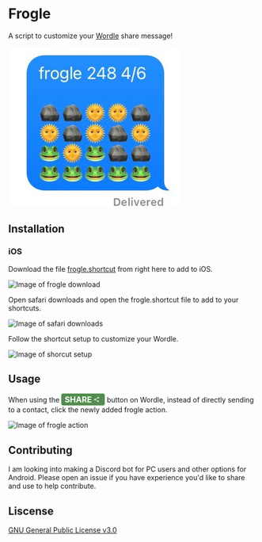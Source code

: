 # Frogle

A script to customize your [Wordle](https://www.nytimes.com/games/wordle/index.html) share message!

![Example image of frogle](https://github.com/leobrunette/Frogle/blob/main/assets/example-image-frogle.jpg?raw=true)

## Installation

### iOS
Download the file [frogle.shortcut](https://github.com/leobrunette/Frogle/raw/main/frogle.shortcut) from right here to add to iOS.

![Image of frogle download](https://github.com/leobrunette/Frogle/raw/main/assests/)

Open safari downloads and open the frogle.shortcut file to add to your shortcuts.

![Image of safari downloads](https://github.com/leobrunette/Frogle/main/assests/)

Follow the shortcut setup to customize your Wordle.

![Image of shorcut setup](https://github.com/leobrunette/Frogle/main/assests/)

## Usage

When using the <button id="share-button" style="background-color: #538d4e;
    color: #ffffff;
    font-family: inherit;
    font-weight: bold;
    border-radius: 4px;
    cursor: pointer;
    border: none;
    user-select: none;
    display: inline;
    justify-content: center;
    align-items: center;
    text-transform: uppercase;
    -webkit-tap-highlight-color: rgba(0,0,0,0.3);
    width: 88px;
    font-size: 16px;
    height: 24px;
    -webkit-filter: brightness(100%);">Share <game-icon icon="share"><svg xmlns="http://www.w3.org/2000/svg" height="16" viewBox="0 0 30 16" width="16">
    <path fill="white" d="M18 16.08c-.76 0-1.44.3-1.96.77L8.91 12.7c.05-.23.09-.46.09-.7s-.04-.47-.09-.7l7.05-4.11c.54.5 1.25.81 2.04.81 1.66 0 3-1.34 3-3s-1.34-3-3-3-3 1.34-3 3c0 .24.04.47.09.7L8.04 9.81C7.5 9.31 6.79 9 6 9c-1.66 0-3 1.34-3 3s1.34 3 3 3c.79 0 1.5-.31 2.04-.81l7.12 4.16c-.05.21-.08.43-.08.65 0 1.61 1.31 2.92 2.92 2.92s2.92-1.31 2.92-2.92c0-1.61-1.31-2.92-2.92-2.92zM18 4c.55 0 1 .45 1 1s-.45 1-1 1-1-.45-1-1 .45-1 1-1zM6 13c-.55 0-1-.45-1-1s.45-1 1-1 1 .45 1 1-.45 1-1 1zm12 7.02c-.55 0-1-.45-1-1s.45-1 1-1 1 .45 1 1-.45 1-1 1z"></path>
  </svg></game-icon></button> button on Wordle, instead of directly sending to a contact, click the newly added frogle action.

![Image of frogle action](https://github.com/leobrunette/Frogle/main/assests/)

## Contributing

I am looking into making a Discord bot for PC users and other options for Android. Please open an issue if you have experience you'd like to share and use to help contribute.

## Liscense
[GNU General Public License v3.0](https://choosealicense.com/licenses/gpl-3.0/)
